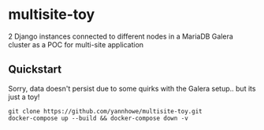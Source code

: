 # multisite-toy
2 Django instances connected to different nodes in a MariaDB Galera cluster as a POC for multi-site application

## Quickstart
Sorry, data doesn't persist due to some quirks with the Galera setup.. but its just a toy!
```
git clone https://github.com/yannhowe/multisite-toy.git
docker-compose up --build && docker-compose down -v
```

